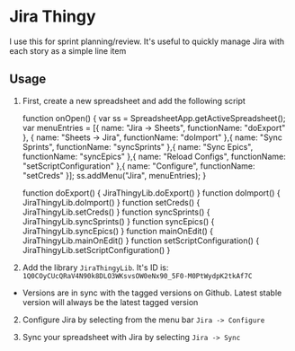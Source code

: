 # Jira Thingy

I use this for sprint planning/review. It's useful to quickly manage Jira with each story as a simple line item

## Usage
1. First, create a new spreadsheet and add the following script

    function onOpen() {
      var ss = SpreadsheetApp.getActiveSpreadsheet();
      var menuEntries = [{
        name: "Jira -> Sheets",
        functionName: "doExport"
      }, {
        name: "Sheets -> Jira",
        functionName: "doImport"
      },{
        name: "Sync Sprints",
        functionName: "syncSprints"
      },{
        name: "Sync Epics",
        functionName: "syncEpics"
      },{
        name: "Reload Configs",
        functionName: "setScriptConfiguration"
      },{
        name: "Configure",
        functionName: "setCreds"
      }];
      ss.addMenu("Jira", menuEntries);
    }

    function doExport() {     JiraThingyLib.doExport()    }
    function doImport() {     JiraThingyLib.doImport()    }
    function setCreds() {     JiraThingyLib.setCreds()    }
    function syncSprints() {  JiraThingyLib.syncSprints() }
    function syncEpics() {    JiraThingyLib.syncEpics()   }
    function mainOnEdit() {   JiraThingyLib.mainOnEdit()  }
    function setScriptConfiguration() {   JiraThingyLib.setScriptConfiguration()  }



1. Add the library `JiraThingyLib`. It's ID is: `1Q0COyCUcQRaV4N90k8DLO3WKsvsOW0eNx90_5F0-M0PtWydpK2tkAf7C`
  - Versions are in sync with the tagged versions on Github. Latest stable version will always be the latest tagged version
  
2. Configure Jira by selecting from the menu bar `Jira -> Configure`

3. Sync your spreadsheet with Jira by selecting `Jira -> Sync`